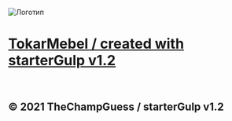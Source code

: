 ![Логотип](https://alimkhalilev.github.io/starterGulp/starterGulp/img/logo.webp)
# [TokarMebel / created with starterGulp v1.2](https://alimkhalilev.github.io/TokarMebel/TokarMebel/)

<br>

## © 2021 TheChampGuess / starterGulp v1.2